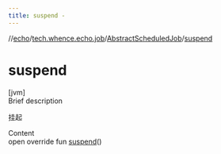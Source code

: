 ```yaml
---
title: suspend -
---
```

//[echo](../../index.md)/[tech.whence.echo.job](../index.md)/[AbstractScheduledJob](index.md)/[suspend](suspend.md)



# suspend  
[jvm]  
Brief description  


挂起

  
Content  
open override fun [suspend](suspend.md)()  



